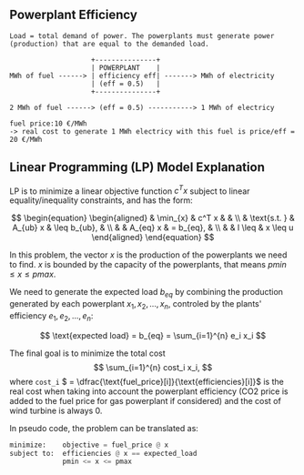 ## Powerplant Efficiency

```
Load = total demand of power. The powerplants must generate power (production) that are equal to the demanded load.

                    +---------------+
                    | POWERPLANT    |
MWh of fuel ------> | efficiency eff| -------> MWh of electricity
                    | (eff = 0.5)   |
                    +---------------+

2 MWh of fuel ------> (eff = 0.5) -----------> 1 MWh of electricy

fuel price:10 €/MWh
-> real cost to generate 1 MWh electricy with this fuel is price/eff = 20 €/MWh
```

## Linear Programming (LP) Model Explanation

LP is to minimize a linear objective function $c^T x$ subject to linear equality/inequality constraints, and has the form:

$$
\begin{equation}
\begin{aligned}
& \min_{x}      & c^T x     &               & \\
& \text{s.t. }  & A_{ub} x  & \leq b_{ub},  & \\
&               & A_{eq} x  & = b_{eq},     & \\
&               & l \leq    &  x \leq u
\end{aligned}
\end{equation}
$$

In this problem, the vector $x$ is the production of the powerplants we need to find.
$x$ is bounded by the capacity of the powerplants, that means $pmin \leq  x \leq pmax$.

We need to generate the expected load $b_{eq}$ by combining the production generated by each powerplant $x_1, x_2, ..., x_n$, controled by the plants' efficiency $e_1, e_2, ..., e_n$:

$$
\text{expected load} = b_{eq} = \sum_{i=1}^{n} e_i  x_i
$$

The final goal is to minimize the total cost
$$
\sum_{i=1}^{n} cost_i x_i,
$$
where `cost_i` $ = \dfrac{\text{fuel\_price}[i]}{\text{efficiencies}[i]}$ is the real cost when taking into account the powerplant efficiency (CO2 price is added to the fuel price for gas powerplant if considered) and the cost of wind turbine is always 0.

In pseudo code, the problem can be translated as:

```python
minimize:    objective = fuel_price @ x
subject to:  efficiencies @ x == expected_load
             pmin <= x <= pmax
```
